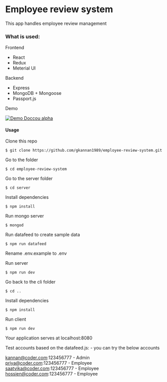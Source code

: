 # Employee review system
This app handles employee review management </br>

### What is used:
Frontend
- React 
- Redux
- Meterial UI

Backend
- Express
- MongoDB + Mongoose
- Passport.js

Demo

 [![Demo Doccou alpha](https://cdn.loom.com/sessions/thumbnails/e04c6f7671e54edfba8557684f52c7cd-00001.gif)](https://www.loom.com/share/e04c6f7671e54edfba8557684f52c7cd)

#### Usage 
Clone this repo
```
$ git clone https://github.com/gkannan1989/employee-review-system.git
```

Go to the folder
```
$ cd employee-review-system
```

Go to the server folder
```
$ cd server
```

Install dependencies
```
$ npm install
```

Run mongo server
```
$ mongod
```

Run datafeed to create sample data
```
$ npm run datafeed
```

Rename .env.example to .env

Run server
```
$ npm run dev
```

Go back to the cli folder
```
$ cd ..
```

Install dependencies
```
$ npm install
```

Run client
```
$ npm run dev
```

Your application serves at localhost:8080

Test accounts based on the datafeed.js: - you can try the below accounts 

kannan@coder.com:123456777 - Admin</br>
priya@coder.com:123456777 - Employee</br>
saatvika@coder.com:123456777 - Employee</br>
hossien@coder.com:123456777 - Employee</br>
